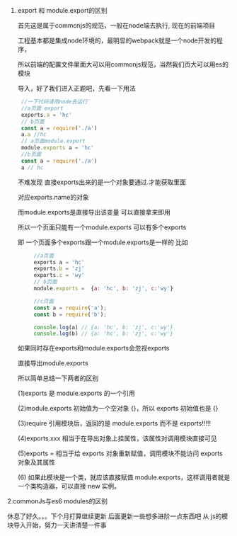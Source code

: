 1. export 和 module.export的区别

   首先这是属于commonjs的规范，一般在node端去执行, 现在的前端项目

   工程基本都是集成node环境的，最明显的webpack就是一个node开发的程序，

   所以前端的配置文件里面大可以用commonjs规范，当然我们页大可以用es的模块

   导入，好了我们进入正题吧，先看一下用法

   ```js
    //一下代码请用node去运行
    //a页面 export 
    exports.a = 'hc'
    // b页面
    const a = require('./a')
    a.a //hc
    // a页面module.export
    module.exports a = 'hc'
    //b页面
    const a = require('./a')
    a // hc
   ```
   不难发现 直接exports出来的是一个对象要通过.才能获取里面

   对应exports.name的对象

   而module.exports是直接导出该变量 可以直接拿来即用

   所以一个页面只能有一个module.exports 可以有多个exports

   即 一个页面多个exports跟一个module.exports是一样的
   比如
   ```js
        //a页面
        exports a = 'hc'
        exports.b = 'zj'
        exports.c = 'wy'
        // b页面
        module.exports =  {a: 'hc', b: 'zj', c:'wy'}

        //c页面
        const a = require('a');
        const b = require('b');

        console.log(a) // {a: 'hc', b: 'zj', c:'wy'}
        console.log(b) // {a: 'hc', b: 'zj', c:'wy'}
   ```
   如果同时存在exports和module.exports会忽视exports

   直接导出module.exports
   
   所以简单总结一下两者的区别

   (1)exports 是 module.exports 的一个引用

   (2)module.exports 初始值为一个空对象 {}，所以 exports 初始值也是 {}

   (3)require 引用模块后，返回的是 module.exports 而不是 exports!!!!!

   (4)exports.xxx 相当于在导出对象上挂属性，该属性对调用模块直接可见

   (5)exports = 相当于给 exports 对象重新赋值，调用模块不能访问 exports 对象及其属性

   (6) 如果此模块是一个类，就应该直接赋值 module.exports，这样调用者就是一个类构造器，可以直接 new 实例。

2.commonJs与es6 modules的区别

休息了好久。。。下个月打算继续更新 后面更新一些想多进阶一点东西吧 从 js的模块导入开始，努力一天讲清楚一件事

